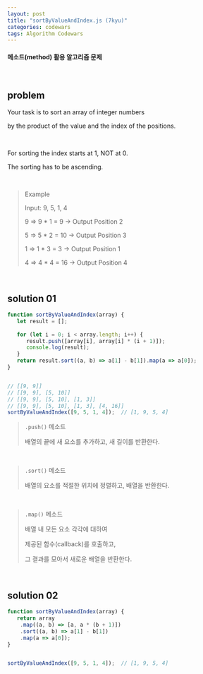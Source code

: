 ```yaml
---
layout: post
title: "sortByValueAndIndex.js (7kyu)"
categories: codewars
tags: Algorithm Codewars
---
```


#### 메소드(method) 활용 알고리즘 문제

<br>

## problem

Your task is to sort an array of integer numbers

by the product of the value and the index of the positions.

<br>

For sorting the index starts at 1, NOT at 0.

The sorting has to be ascending.

<br>

> Example
>
> Input: 9, 5, 1, 4
>
> 9 => 9 * 1 = 9   -> Output Position 2
>
> 5 => 5 * 2 = 10 -> Output Position 3
>
> 1 => 1 * 3 = 3   -> Output Position 1
>
> 4 => 4 * 4 = 16 -> Output Position 4

<br>

## solution 01

```javascript
function sortByValueAndIndex(array) {
   let result = [];
   
   for (let i = 0; i < array.length; i++) {
      result.push([array[i], array[i] * (i + 1)]);
      console.log(result);
   }
   return result.sort((a, b) => a[1] - b[1]).map(a => a[0]);
}


// [[9, 9]]
// [[9, 9], [5, 10]]
// [[9, 9], [5, 10], [1, 3]]
// [[9, 9], [5, 10], [1, 3], [4, 16]]
sortByValueAndIndex([9, 5, 1, 4]);	// [1, 9, 5, 4]
```

> `.push()` 메소드
>
> 배열의 끝에 새 요소를 추가하고, 새 길이를 반환한다.

<br>

> `.sort()` 메소드
>
> 배열의 요소를 적절한 위치에 정렬하고, 배열을 반환한다.

<br>

> `.map()` 메소드
>
> 배열 내 모든 요소 각각에 대하여
>
> 제공된 함수(callback)를 호출하고,
>
> 그 결과를 모아서 새로운 배열을 반환한다.

<br>

## solution 02

```javascript
function sortByValueAndIndex(array) {
   return array
   	.map((a, b) => [a, a * (b + 1)])
   	.sort((a, b) => a[1] - b[1])
   	.map(a => a[0]);
}


sortByValueAndIndex([9, 5, 1, 4]);	// [1, 9, 5, 4]
```



